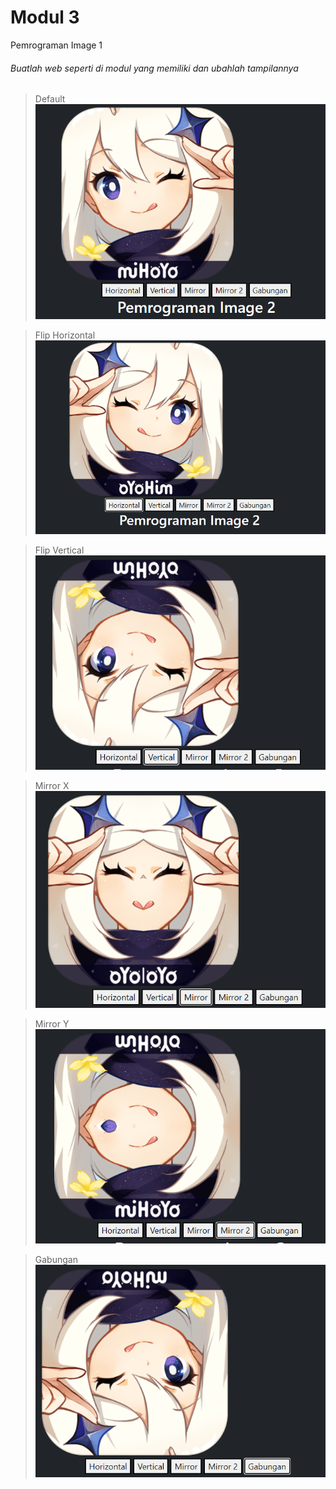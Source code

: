 # Modul 3

Pemrograman Image 1

###### Buatlah web seperti di modul yang memiliki dan ubahlah tampilannya

> Default
> ![Gambar](https://github.com/MattRiel/PC2_2022/blob/Modul3/Modul3/Screenshot/default.png)

> Flip Horizontal
> ![Gambar](https://github.com/MattRiel/PC2_2022/blob/Modul3/Modul3/Screenshot/hori.png)

> Flip Vertical
> ![Vertical](https://github.com/MattRiel/PC2_2022/blob/Modul3/Modul3/Screenshot/verti.png)

> Mirror X
> ![Mirror X](https://github.com/MattRiel/PC2_2022/blob/Modul3/Modul3/Screenshot/mirox.png)

> Mirror Y
> ![Mirror Y](https://github.com/MattRiel/PC2_2022/blob/Modul3/Modul3/Screenshot/miroy.png)

> Gabungan
> ![Gabungan](https://github.com/MattRiel/PC2_2022/blob/Modul3/Modul3/Screenshot/gabungan.png)
